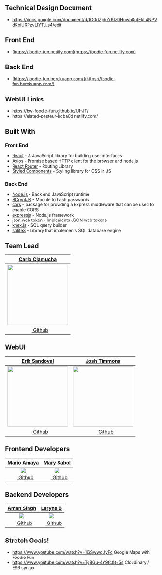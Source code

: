 ## Technical Design Document
- https://docs.google.com/document/d/1O0dZghZrKlzDHuwb0utEkL4NPVdKbiURPzvLIYTJ_s4/edit

## Front End

- [https://foodie-fun.netlify.com](https://foodie-fun.netlify.com)

## Back End

- [https://foodie-fun.herokuapp.com/](https://foodie-fun.herokuapp.com/)

## WebUI Links
- https://bw-foodie-fun.github.io/UI-JT/
- https://elated-pasteur-bcba0d.netlify.com/


## Built With

### Front End

- [React](https://reactjs.org/) - A JavaScript library for building user interfaces
- [Axios](https://www.npmjs.com/package/axios) - Promise based HTTP client for the browser and node.js
- [React Router](https://reacttraining.com/react-router/web/guides/quick-start) - Routing Library
- [Styled Components](https://www.styled-components.com/) - Styling library for CSS in JS

### Back End

- [Node.js](https://nodejs.org/) - Back end JavaScript runtime
- [BCryptJS](https://www.npmjs.com/package/bcryptjs) - Module to hash passwords
- [cors](https://www.npmjs.com/package/cors) - package for providing a Express middleware that can be used to enable CORS
- [expressjs](https://expressjs.com/) - Node.js framework
- [json web token](https://www.npmjs.com/package/jsonwebtoken) - Implements JSON web tokens
- [knex.js](https://knexjs.org/) - SQL query builder
- [sqlite3](https://www.sqlite.org/index.html) - Library that implements SQL database engine

## Team Lead

|                                   [**Carlo Clamucha**](https://github.com/CarloC24)                                   |
| :-----------------------------------------------------------------------------------------------------------------: |
| [<img src="https://avatars2.githubusercontent.com/u/41533016?s=460&v=4" width="200">](https://github.com/CarloC24) |
|          [<img src="https://github.com/favicon.ico" width="15"> Github](https://github.com/CarloC24)           |


## WebUI

|                                   [**Erik Sandoval**](https://github.com/MAmaya1)                                   |                                 [**Josh Timmons**](https://github.com/CarloC24)                                  |
| :-----------------------------------------------------------------------------------------------------------------: | :--------------------------------------------------------------------------------------------------------------: |
| [<img src="https://avatars0.githubusercontent.com/u/48698089?s=200" width="200">](https://github.com/erik-sandoval) | [<img src="https://avatars2.githubusercontent.com/u/46380757?s=200" width="200">](https://github.com/josh182014) |
|          [<img src="https://github.com/favicon.ico" width="15"> Github](https://github.com/erik-sandoval)           |          [<img src="https://github.com/favicon.ico" width="15"> Github](https://github.com/josh182014)           |



## Frontend Developers

|                           [**Mario Amaya**](https://github.com/MAmaya1)                           |                          [**Mary Sabol**](https://github.com/CarloC24)                          |
| :-----------------------------------------------------------------------------------------------: | :---------------------------------------------------------------------------------------------: |
| [<img src="https://avatars3.githubusercontent.com/u/42827064?s=200">](https://github.com/MAmaya1) | [<img src="https://avatars3.githubusercontent.com/u/47530560?s=200">](https://github.com/ntsum) |
|    [<img src="https://github.com/favicon.ico" width="15"> Github](https://github.com/MAmaya1)     |    [<img src="https://github.com/favicon.ico" width="15"> Github](hhttps://github.com/ntsum)    |


## Backend Developers

|                           [**Aman Singh**](https://github.com/asingh714)                            |                            [**Laryna B**](https://github.com/larynab)                             |
| :-------------------------------------------------------------------------------------------------: | :-----------------------------------------------------------------------------------------------: |
| [<img src="https://avatars2.githubusercontent.com/u/17938196?s=400">](https://github.com/asingh714) | [<img src="https://avatars0.githubusercontent.com/u/17423410?s=200">](https://github.com/larynab) |
|    [<img src="https://github.com/favicon.ico" width="15"> Github](https://github.com/asingh714)     |    [<img src="https://github.com/favicon.ico" width="15"> Github](https://github.com/larynab)     |

## Stretch Goals!
- https://www.youtube.com/watch?v=1i6SwwcUyFc Google Maps with Foodie Fun
- https://www.youtube.com/watch?v=Tg8Gu-4Y9fc&t=5s Cloudinary / ES6 syntax